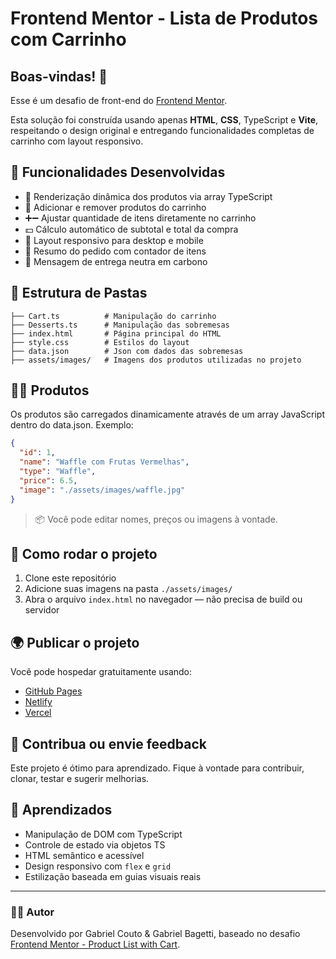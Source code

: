 # Frontend Mentor - Lista de Produtos com Carrinho

## Boas-vindas! 👋

Esse é um desafio de front-end do [Frontend Mentor](https://www.frontendmentor.io).

Esta solução foi construída usando apenas **HTML**, **CSS**, TypeScript e **Vite**, respeitando o design original e entregando funcionalidades completas de carrinho com layout responsivo.

## 🔧 Funcionalidades Desenvolvidas

* 🍰 Renderização dinâmica dos produtos via array TypeScript
* 🛒 Adicionar e remover produtos do carrinho
* ➕➖ Ajustar quantidade de itens diretamente no carrinho
* 💵 Cálculo automático de subtotal e total da compra
* 📱 Layout responsivo para desktop e mobile
* 🧾 Resumo do pedido com contador de itens
* 🌿 Mensagem de entrega neutra em carbono

## 📁 Estrutura de Pastas

```
├── Cart.ts          # Manipulação do carrinho
├── Desserts.ts      # Manipulação das sobremesas
├── index.html       # Página principal do HTML
├── style.css        # Estilos do layout
├── data.json        # Json com dados das sobremesas
├── assets/images/   # Imagens dos produtos utilizadas no projeto 
```

## 🧑‍🍳 Produtos

Os produtos são carregados dinamicamente através de um array JavaScript dentro do data.json. Exemplo:

```json
{
  "id": 1,
  "name": "Waffle com Frutas Vermelhas",
  "type": "Waffle",
  "price": 6.5,
  "image": "./assets/images/waffle.jpg"
}
```

> 📦 Você pode editar nomes, preços ou imagens à vontade.

## 🚀 Como rodar o projeto

1. Clone este repositório
2. Adicione suas imagens na pasta `./assets/images/`
3. Abra o arquivo `index.html` no navegador — não precisa de build ou servidor

## 🌍 Publicar o projeto

Você pode hospedar gratuitamente usando:

* [GitHub Pages](https://pages.github.com/)
* [Netlify](https://netlify.com/)
* [Vercel](https://vercel.com/)

## 🤝 Contribua ou envie feedback

Este projeto é ótimo para aprendizado. Fique à vontade para contribuir, clonar, testar e sugerir melhorias.

## 🧠 Aprendizados

* Manipulação de DOM com TypeScript
* Controle de estado via objetos TS
* HTML semântico e acessível
* Design responsivo com `flex` e `grid`
* Estilização baseada em guias visuais reais

---

### 👨‍💻 Autor

Desenvolvido por Gabriel Couto & Gabriel Bagetti, baseado no desafio [Frontend Mentor - Product List with Cart](https://www.frontendmentor.io/challenges/product-list-with-cart-5MmqLVAp_d).
